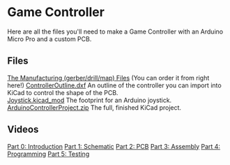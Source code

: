 # Game Controller

Here are all the files you'll need to make a Game Controller with an Arduino Micro Pro and a custom PCB.

## Files
[The Manufacturing (gerber/drill/map) Files](https://www.pcbway.com/project/shareproject/Game_Controller_with_Arduino_Pro_Micro_1b2bab55.html) (You can order it from right here!)
[ControllerOutline.dxf](ControllerOutline.dxf) An outline of the controller you can import into KiCad to control the shape of the PCB.  
[Joystick.kicad_mod](Joystick.kicad_mod) The footprint for an Arduino joystick.  
[ArduinoControllerProject.zip](ArduinoControllerProject.zip) The full, finished KiCad project.  

## Videos
[Part 0: Introduction](https://youtu.be/F5YJWUsTRzw)
[Part 1: Schematic](https://youtu.be/Mn7SgSvi2Fk)
[Part 2: PCB]()
[Part 3: Assembly]()
[Part 4: Programming]()
[Part 5: Testing]()

